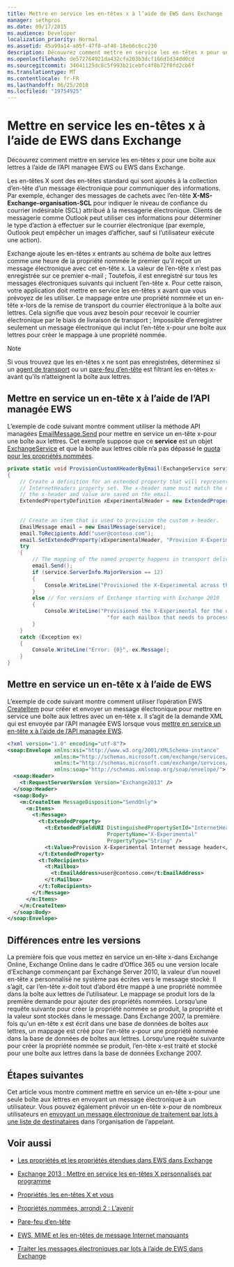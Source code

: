 ```yaml
---
title: Mettre en service les en-têtes x à l’aide de EWS dans Exchange
manager: sethgros
ms.date: 09/17/2015
ms.audience: Developer
localization_priority: Normal
ms.assetid: 45a99a14-a85f-47f8-af48-18eb6c6cc230
description: Découvrez comment mettre en service les en-têtes x pour une boîte aux lettres à l’aide de l’API managée EWS ou EWS dans Exchange.
ms.openlocfilehash: de572764921da432cfa203b3dcf166d1d34dd0cd
ms.sourcegitcommit: 34041125dc8c5f993b21cebfc4f8b72f0fd2cb6f
ms.translationtype: MT
ms.contentlocale: fr-FR
ms.lasthandoff: 06/25/2018
ms.locfileid: "19754925"
---
```

# <a name="provision-x-headers-by-using-ews-in-exchange"></a>Mettre en service les en-têtes x à l’aide de EWS dans Exchange

Découvrez comment mettre en service les en-têtes x pour une boîte aux lettres à l’aide de l’API managée EWS ou EWS dans Exchange.
  
Les en-têtes X sont des en-têtes standard qui sont ajoutés à la collection d’en-tête d’un message électronique pour communiquer des informations. Par exemple, échanger des messages de cachets avec l’en-tête **X-MS-Exchange-organisation-SCL** pour indiquer le niveau de confiance du courrier indésirable (SCL) attribué à la messagerie électronique. Clients de messagerie comme Outlook peut utiliser ces informations pour déterminer le type d’action à effectuer sur le courrier électronique (par exemple, Outlook peut empêcher un images d’afficher, sauf si l’utilisateur exécute une action). 
  
Exchange ajoute les en-têtes x entrants au schéma de boîte aux lettres comme une heure de la propriété nommée le premier qu’il reçoit un message électronique avec cet en-tête x. La valeur de l’en-tête x n’est pas enregistrée sur ce premier e-mail ; Toutefois, il est enregistré sur tous les messages électroniques suivants qui incluent l’en-tête x. Pour cette raison, votre application doit mettre en service les en-têtes x avant que vous prévoyez de les utiliser. Le mappage entre une propriété nommée et un en-tête x-lors de la remise de transport du courrier électronique à la boîte aux lettres. Cela signifie que vous avez besoin pour recevoir le courrier électronique par le biais de livraison de transport ; Impossible d’enregistrer seulement un message électronique qui inclut l’en-tête x-pour une boîte aux lettres pour créer le mappage à une propriété nommée.
  
> [!NOTE]
> Si vous trouvez que les en-têtes x ne sont pas enregistrées, déterminez si un [agent de transport](http://code.msdn.microsoft.com/Exchange-2013-Build-an-32f62f5a) ou un [pare-feu d’en-tête](http://technet.microsoft.com/en-us/library/bb232136%28v=exchg.150%29.aspx) est filtrant les en-têtes x-avant qu’ils n’atteignent la boîte aux lettres. 
  
## <a name="provision-an-x-header-by-using-the-ews-managed-api"></a>Mettre en service un en-tête x à l’aide de l’API managée EWS
<a name="bk_example1"> </a>

L’exemple de code suivant montre comment utiliser la méthode API managées [EmailMessage.Send](http://msdn.microsoft.com/en-us/library/office/microsoft.exchange.webservices.data.emailmessage.send%28v=exchg.80%29.aspx) pour mettre en service un en-tête x-pour une boîte aux lettres. Cet exemple suppose que ce **service** est un objet [ExchangeService](http://msdn.microsoft.com/en-us/library/microsoft.exchange.webservices.data.exchangeservice%28v=exchg.80%29.aspx) et que la boîte aux lettres cible n’a pas dépassé le [quota pour les propriétés nommées](http://technet.microsoft.com/en-us/library/bb851492%28v=EXCHG.80%29.aspx).
  
```cs
private static void ProvisionCustomXHeaderByEmail(ExchangeService service)
{
    // Create a definition for an extended property that will represent a custom x-header. X-headers must be created in the
    // InternetHeaders property set. The x-header name must match the name of the x-header sent in the subsequent emails so
    // the x-header and value are saved on the email.
    ExtendedPropertyDefinition xExperimentalHeader = new ExtendedPropertyDefinition(DefaultExtendedPropertySet.InternetHeaders,
                                                                                            "X-Experimental",
                                                                                            MapiPropertyType.String);
    // Create an item that is used to provision the custom x-header.
    EmailMessage email = new EmailMessage(service);
    email.ToRecipients.Add("user@contoso.com");
    email.SetExtendedProperty(xExperimentalHeader, "Provision X-Experimental Internet message header");
    try
    {
        // The mapping of the named property happens in transport delivery.
        email.Send();
        if (service.ServerInfo.MajorVersion == 12)
        {
            Console.WriteLine("Provisioned the X-Experimental across the mailbox database that hosts the user's mailbox.");
        }
        else // For versions of Exchange starting with Exchange 2010
        {
            Console.WriteLine("Provisioned the X-Experimental for the user's mailbox. You will need to run this " +
                                "for each mailbox that needs to process this x-header.");
        }
    }
    catch (Exception ex)
    {
        Console.WriteLine("Error: {0}", ex.Message);
    }
}
```

## <a name="provision-an-x-header-by-using-ews"></a>Mettre en service un en-tête x à l’aide de EWS
<a name="bk_example1"> </a>

L’exemple de code suivant montre comment utiliser l’opération EWS [CreateItem](http://msdn.microsoft.com/library/78a52120-f1d0-4ed7-8748-436e554f75b6%28Office.15%29.aspx) pour créer et envoyer un message électronique pour mettre en service une boîte aux lettres avec un en-tête x. Il s’agit de la demande XML qui est envoyée par l’API managée EWS lorsque vous [mettre en service un en-tête x à l’aide de l’API managée EWS](#bk_example1).
  
```XML
<?xml version="1.0" encoding="utf-8"?>
<soap:Envelope xmlns:xsi="http://www.w3.org/2001/XMLSchema-instance"
               xmlns:m="http://schemas.microsoft.com/exchange/services/2006/messages"
               xmlns:t="http://schemas.microsoft.com/exchange/services/2006/types"
               xmlns:soap="http://schemas.xmlsoap.org/soap/envelope/">
  <soap:Header>
    <t:RequestServerVersion Version="Exchange2013" />
  </soap:Header>
  <soap:Body>
    <m:CreateItem MessageDisposition="SendOnly">
      <m:Items>
        <t:Message>
          <t:ExtendedProperty>
            <t:ExtendedFieldURI DistinguishedPropertySetId="InternetHeaders"
                                PropertyName="X-Experimental"
                                PropertyType="String" />
            <t:Value>Provision X-Experimental Internet message header</t:Value>
          </t:ExtendedProperty>
          <t:ToRecipients>
            <t:Mailbox>
              <t:EmailAddress>user@contoso.com</t:EmailAddress>
            </t:Mailbox>
          </t:ToRecipients>
        </t:Message>
      </m:Items>
    </m:CreateItem>
  </soap:Body>
</soap:Envelope>

```

## <a name="version-differences"></a>Différences entre les versions
<a name="bk_example1"> </a>

La première fois que vous mettez en service un en-tête x-dans Exchange Online, Exchange Online dans le cadre d’Office 365 ou une version locale d’Exchange commençant par Exchange Server 2010, la valeur d’un nouvel en-tête x personnalisé ne système pas écrites vers le message stocké. Il s’agit, car l’en-tête x-doit tout d’abord être mappé à une propriété nommée dans la boîte aux lettres de l’utilisateur. Le mappage se produit lors de la première demande pour ajouter des propriétés nommées. Lorsqu’une requête suivante pour créer la propriété nommée se produit, la propriété et la valeur sont stockés dans le message. Dans Exchange 2007, la première fois qu'un en-tête x est écrit dans une base de données de boîtes aux lettres, un mappage est créé pour l’en-tête x-pour une propriété nommée dans la base de données de boîtes aux lettres. Lorsqu’une requête suivante pour créer la propriété nommée se produit, l’en-tête x-est traité et stocké pour une boîte aux lettres dans la base de données Exchange 2007.
  
## <a name="next-steps"></a>Étapes suivantes
<a name="bk_example1"> </a>

Cet article vous montre comment mettre en service un en-tête x-pour une seule boîte aux lettres en envoyant un message électronique à un utilisateur. Vous pouvez également prévoir un en-tête x-pour de nombreux utilisateurs en [envoyant un message électronique de traitement par lots à une liste de destinataires](how-to-process-email-messages-in-batches-by-using-ews-in-exchange.md) dans l’organisation de l’appelant. 
  
## <a name="see-also"></a>Voir aussi


- [Les propriétés et les propriétés étendues dans EWS dans Exchange](properties-and-extended-properties-in-ews-in-exchange.md)
    
- [Exchange 2013 : Mettre en service les en-têtes X personnalisés par programme](http://code.msdn.microsoft.com/exchange/Exchange-2013-Provision-d4ef5719)
    
- [Propriétés, les en-têtes X et vous](http://blogs.technet.com/b/exchange/archive/2009/04/06/3407221.aspx)
    
- [Propriétés nommées, arrondi 2 : L’avenir](http://blogs.technet.com/b/exchange/archive/2009/06/12/3407672.aspx)
    
- [Pare-feu d’en-tête](http://technet.microsoft.com/en-us/library/bb232136%28v=exchg.150%29.aspx)
    
- [EWS, MIME et les en-têtes de message Internet manquants](http://msdn.microsoft.com/library/office/hh545614%28v=exchg.140%29.aspx)
    
- [Traiter les messages électroniques par lots à l’aide de EWS dans Exchange](how-to-process-email-messages-in-batches-by-using-ews-in-exchange.md)
    

